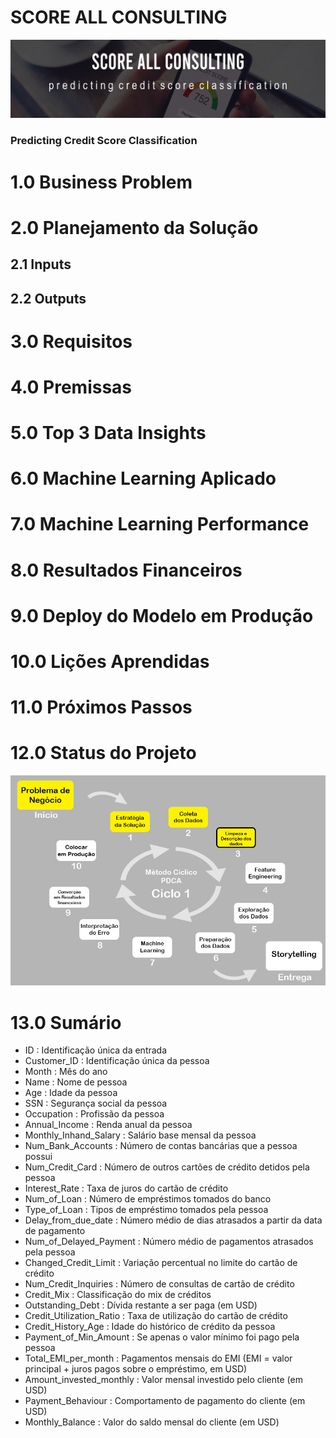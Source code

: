 # SCORE ALL CONSULTING
![](img/capa_readme.jpg)
### Predicting Credit Score Classification
# 1.0 Business Problem
# 2.0 Planejamento da Solução
## 2.1 Inputs
## 2.2 Outputs
# 3.0 Requisitos
# 4.0 Premissas
# 5.0 Top 3 Data Insights
# 6.0 Machine Learning Aplicado
# 7.0 Machine Learning Performance
# 8.0 Resultados Financeiros
# 9.0 Deploy do Modelo em Produção
# 10.0 Lições Aprendidas
# 11.0 Próximos Passos
# 12.0 Status do Projeto
![](img/project_status.jpg)
# 13.0 Sumário
* ID : Identificação única da entrada
* Customer_ID : Identificação única da pessoa
* Month : Mês do ano
* Name : Nome de pessoa
* Age : Idade da pessoa
* SSN : Segurança social da pessoa
* Occupation : Profissão da pessoa
* Annual_Income : Renda anual da pessoa
* Monthly_Inhand_Salary : Salário base mensal da pessoa
* Num_Bank_Accounts : Número de contas bancárias que a pessoa possui
* Num_Credit_Card : Número de outros cartões de crédito detidos pela pessoa
* Interest_Rate : Taxa de juros do cartão de crédito
* Num_of_Loan : Número de empréstimos tomados do banco
* Type_of_Loan : Tipos de empréstimo tomados pela pessoa
* Delay_from_due_date : Número médio de dias atrasados ​​a partir da data de pagamento
* Num_of_Delayed_Payment : Número médio de pagamentos atrasados ​​pela pessoa
* Changed_Credit_Limit : Variação percentual no limite do cartão de crédito
* Num_Credit_Inquiries : Número de consultas de cartão de crédito
* Credit_Mix : Classificação do mix de créditos
* Outstanding_Debt : Dívida restante a ser paga (em USD)
* Credit_Utilization_Ratio : Taxa de utilização do cartão de crédito
* Credit_History_Age : Idade do histórico de crédito da pessoa
* Payment_of_Min_Amount : Se apenas o valor mínimo foi pago pela pessoa
* Total_EMI_per_month : Pagamentos mensais do EMI (EMI = valor principal + juros pagos sobre o empréstimo, em USD)
* Amount_invested_monthly : Valor mensal investido pelo cliente (em USD)
* Payment_Behaviour : Comportamento de pagamento do cliente (em USD)
* Monthly_Balance : Valor do saldo mensal do cliente (em USD)
